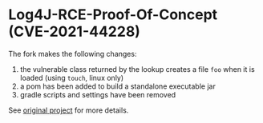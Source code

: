 # Log4J-RCE-Proof-Of-Concept (CVE-2021-44228)

The fork makes the following changes:

1. the vulnerable class returned by the lookup creates a file `foo` when it is loaded (using `touch`, linux only)
2. a pom has been added to build a standalone executable jar 
3. gradle scripts and settings have been removed

See [original project](https://github.com/HyCraftHD/Log4J-RCE-Proof-Of-Concept) for more details.
